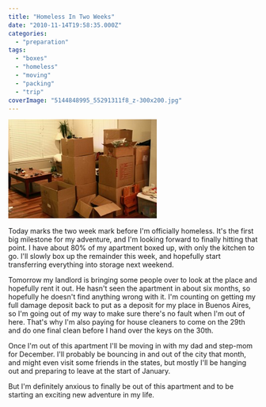 ```yaml
---
title: "Homeless In Two Weeks"
date: "2010-11-14T19:58:35.000Z"
categories: 
  - "preparation"
tags: 
  - "boxes"
  - "homeless"
  - "moving"
  - "packing"
  - "trip"
coverImage: "5144848995_55291311f8_z-300x200.jpg"
---
```


[![](images/5144848995_55291311f8_z-300x200.jpg "Packing")](http://www.migratorynerd.com/wordpress/wp-content/uploads/2010/11/5144848995_55291311f8_z.jpg)

Today marks the two week mark before I'm officially homeless. It's the first big milestone for my adventure, and I'm looking forward to finally hitting that point. I have about 80% of my apartment boxed up, with only the kitchen to go. I'll slowly box up the remainder this week, and hopefully start transferring everything into storage next weekend.

Tomorrow my landlord is bringing some people over to look at the place and hopefully rent it out. He hasn't seen the apartment in about six months, so hopefully he doesn't find anything wrong with it. I'm counting on getting my full damage deposit back to put as a deposit for my place in Buenos Aires, so I'm going out of my way to make sure there's no fault when I'm out of here. That's why I'm also paying for house cleaners to come on the 29th and do one final clean before I hand over the keys on the 30th.

Once I'm out of this apartment I'll be moving in with my dad and step-mom for December. I'll probably be bouncing in and out of the city that month, and might even visit some friends in the states, but mostly I'll be hanging out and preparing to leave at the start of January.

But I'm definitely anxious to finally be out of this apartment and to be starting an exciting new adventure in my life.
